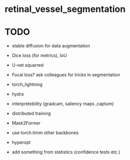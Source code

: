 # retinal_vessel_segmentation


# TODO
* stable diffusion for data  augmentation
* Dice loss (for metrics), IoU
* U-net squarred
* Focal loss? ask colleagues for tricks in segmentation


* torch_lightning
* hydra
* interpretebility (gradcam, saliency maps ,captum)
* distributed training
* Mask2Former
* use torch.timm other backbones
* hyperopt

* add something from statistics (confidence tests etc.)